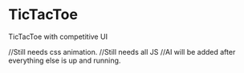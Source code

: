 # TicTacToe
TicTacToe with competitive UI


//Still needs css animation.
//Still needs all JS
//AI will be added after everything else is up and running.
